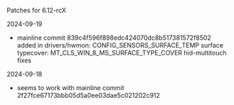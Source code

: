 Patches for 6.12-rcX

2024-09-19
- mainline commit 839c4f596f898edc424070dc8b517381572f8502
  added in drivers/hwmon: CONFIG_SENSORS_SURFACE_TEMP
  surface typecover: MT_CLS_WIN_8_MS_SURFACE_TYPE_COVER hid-multitouch fixes

2024-09-18
- seems to work with mainline commit
  2f27fce67173bbb05d5a0ee03dae5c021202c912
